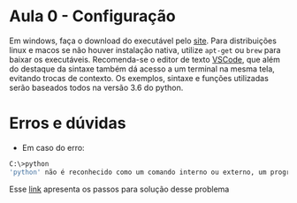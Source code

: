 # Aula 0 - Configuração

Em windows, faça o download do executável pelo [site](https://www.python.org/). Para distribuições linux e macos se não houver instalação nativa, utilize `apt-get` ou `brew` para baixar os executáveis. Recomenda-se o editor de texto [VSCode](https://code.visualstudio.com/), que além do destaque da sintaxe também dá acesso a um terminal na mesma tela, evitando trocas de contexto. Os exemplos, sintaxe e funções utilizadas serão baseados todos na versão 3.6 do python.



# Erros e dúvidas
* Em caso do erro:
``` bash
C:\>python
'python' não é reconhecido como um comando interno ou externo, um programa operável ou um arquivo em lotes.
```

Esse [link](https://dicasdepython.com.br/resolvido-python-nao-e-reconhecido-como-um-comando-interno/) apresenta os passos para solução desse problema
